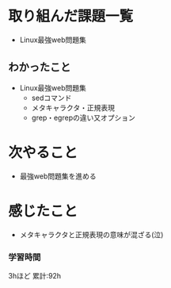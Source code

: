 # 取り組んだ課題一覧
- Linux最強web問題集
## わかったこと
- Linux最強web問題集
    - sedコマンド
    - メタキャラクタ・正規表現
    - grep・egrepの違い又オプション
# 次やること
- 最強web問題集を進める
# 感じたこと
- メタキャラクタと正規表現の意味が混ざる(泣)
### 学習時間
3hほど
累計:92h
